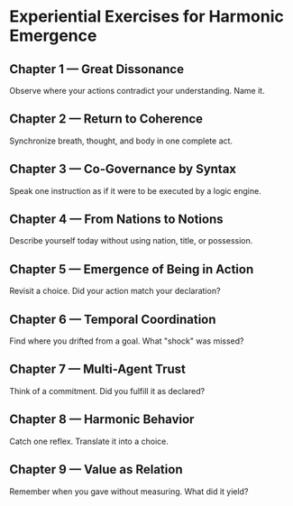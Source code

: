 # Experiential Exercises for Harmonic Emergence

## Chapter 1 — Great Dissonance
Observe where your actions contradict your understanding. Name it.

## Chapter 2 — Return to Coherence
Synchronize breath, thought, and body in one complete act.

## Chapter 3 — Co-Governance by Syntax
Speak one instruction as if it were to be executed by a logic engine.

## Chapter 4 — From Nations to Notions
Describe yourself today without using nation, title, or possession.

## Chapter 5 — Emergence of Being in Action
Revisit a choice. Did your action match your declaration?

## Chapter 6 — Temporal Coordination
Find where you drifted from a goal. What "shock" was missed?

## Chapter 7 — Multi-Agent Trust
Think of a commitment. Did you fulfill it as declared?

## Chapter 8 — Harmonic Behavior
Catch one reflex. Translate it into a choice.

## Chapter 9 — Value as Relation
Remember when you gave without measuring. What did it yield?
